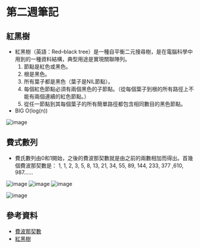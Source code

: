 # 第二週筆記
## 紅黑樹
* 紅黑樹（英語：Red–black tree）是一種自平衡二元搜尋樹，是在電腦科學中用到的一種資料結構，典型用途是實現關聯陣列。
  1. 節點是紅色或黑色。
  2. 根是黑色。
  3. 所有葉子都是黑色（葉子是NIL節點）。
  4. 每個紅色節點必須有兩個黑色的子節點。（從每個葉子到根的所有路徑上不能有兩個連續的紅色節點。）
  5. 從任一節點到其每個葉子的所有簡單路徑都包含相同數目的黑色節點。
* BIG O(log(n))

![image](https://user-images.githubusercontent.com/62127656/134271375-1f8750f0-8a2d-4786-8a33-0a86bbac6ae3.png)
## 費式數列
* 費氏數列由0和1開始，之後的費波那契數就是由之前的兩數相加而得出。首幾個費波那契數是：
  1, 1, 2, 3, 5, 8, 13, 21, 34, 55, 89, 144, 233, 377 ,610, 987……
  
![image](https://user-images.githubusercontent.com/62127656/134272487-8d10a522-4993-4596-9c6b-f2855a6c11e0.png)
![image](https://user-images.githubusercontent.com/62127656/134272507-e360df4f-f71a-4e51-a8d6-83bd211ead41.png)
![image](https://user-images.githubusercontent.com/62127656/134272526-f20af444-3cd1-4cf9-937f-54a67b5bc292.png)

![image](https://user-images.githubusercontent.com/62127656/134272554-cffc7de2-1f77-4692-bfc4-b3d6c5bc8d58.png)
## 參考資料
* [費波那契數](https://zh.wikipedia.org/wiki/%E6%96%90%E6%B3%A2%E9%82%A3%E5%A5%91%E6%95%B0)
* [紅黑樹](https://zh.wikipedia.org/wiki/%E7%BA%A2%E9%BB%91%E6%A0%91)
